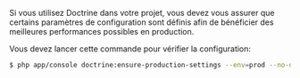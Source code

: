Si vous utilisez Doctrine dans votre projet, vous devez vous assurer que certains paramètres de configuration
sont définis afin de bénéficier des meilleures performances possibles en production.

Vous devez lancer cette commande pour vérifier la configuration:

```sh
$ php app/console doctrine:ensure-production-settings --env=prod --no-debug
```
